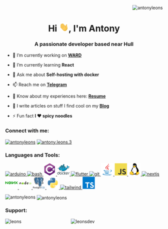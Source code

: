 <p align="right"> <img src="https://komarev.com/ghpvc/?username=AntonyLeons&label=Profile%20views&color=0e75b6&style=flat" alt="antonyleons" /> </p>
<h1 align="center">Hi <img src="https://raw.githubusercontent.com/AntonyLeons/AntonyLeons/main/wave.gif" width="30px">, I'm Antony</h1>
<h3 align="center">A passionate developer based near Hull</h3>

- 🔭 I’m currently working on **[WARD](https://github.com/AntonyLeons/Ward)**

- 🌱 I’m currently learning **React**

- 💬 Ask me about **Self-hosting with docker**

- 📫 Reach me on **[Telegram](https://t.me/leonsdev)**

- 📄 Know about my experiences here: **[Resume](https://cv.leons.dev)**

- 📝 I write articles on stuff I find cool on my **[Blog](https://blog.leons.dev)**

- ⚡ Fun fact **I ❤️ spicy noodles**

<h3 align="left">Connect with me:</h3>
<p align="left">
<a href="https://twitter.com/antonyleons" target="blank"><img align="center" src="https://raw.githubusercontent.com/rahuldkjain/github-profile-readme-generator/master/src/images/icons/Social/twitter.svg" alt="antonyleons" height="30" width="40" /></a>
<a href="https://linkedin.com/in/antony.leons.3" target="blank"><img align="center" src="https://raw.githubusercontent.com/rahuldkjain/github-profile-readme-generator/master/src/images/icons/Social/linked-in-alt.svg" alt="antony.leons.3" height="30" width="40" /></a>
</p>

<h3 align="left">Languages and Tools:</h3>
<p align="left"> <a href="https://www.arduino.cc/" target="_blank" rel="noreferrer"> <img src="https://cdn.worldvectorlogo.com/logos/arduino-1.svg" alt="arduino" width="40" height="40"/> </a> <a href="https://www.gnu.org/software/bash/" target="_blank" rel="noreferrer"> <img src="https://www.vectorlogo.zone/logos/gnu_bash/gnu_bash-icon.svg" alt="bash" width="40" height="40"/> </a> <a href="https://www.w3schools.com/cs/" target="_blank" rel="noreferrer"> <img src="https://raw.githubusercontent.com/devicons/devicon/master/icons/csharp/csharp-original.svg" alt="csharp" width="40" height="40"/> </a> <a href="https://www.docker.com/" target="_blank" rel="noreferrer"> <img src="https://raw.githubusercontent.com/devicons/devicon/master/icons/docker/docker-original-wordmark.svg" alt="docker" width="40" height="40"/> </a> <a href="https://flutter.dev" target="_blank" rel="noreferrer"> <img src="https://www.vectorlogo.zone/logos/flutterio/flutterio-icon.svg" alt="flutter" width="40" height="40"/> </a> <a href="https://git-scm.com/" target="_blank" rel="noreferrer"> <img src="https://www.vectorlogo.zone/logos/git-scm/git-scm-icon.svg" alt="git" width="40" height="40"/> </a> <a href="https://www.java.com" target="_blank" rel="noreferrer"> <img src="https://raw.githubusercontent.com/devicons/devicon/master/icons/java/java-original.svg" alt="java" width="40" height="40"/> </a> <a href="https://developer.mozilla.org/en-US/docs/Web/JavaScript" target="_blank" rel="noreferrer"> <img src="https://raw.githubusercontent.com/devicons/devicon/master/icons/javascript/javascript-original.svg" alt="javascript" width="40" height="40"/> </a> <a href="https://www.linux.org/" target="_blank" rel="noreferrer"> <img src="https://raw.githubusercontent.com/devicons/devicon/master/icons/linux/linux-original.svg" alt="linux" width="40" height="40"/> </a> <a href="https://nextjs.org/" target="_blank" rel="noreferrer"> <img src="https://cdn.worldvectorlogo.com/logos/nextjs-2.svg" alt="nextjs" width="40" height="40"/> </a> <a href="https://www.nginx.com" target="_blank" rel="noreferrer"> <img src="https://raw.githubusercontent.com/devicons/devicon/master/icons/nginx/nginx-original.svg" alt="nginx" width="40" height="40"/> </a> <a href="https://nodejs.org" target="_blank" rel="noreferrer"> <img src="https://raw.githubusercontent.com/devicons/devicon/master/icons/nodejs/nodejs-original-wordmark.svg" alt="nodejs" width="40" height="40"/> </a> <a href="https://www.postgresql.org" target="_blank" rel="noreferrer"> <img src="https://raw.githubusercontent.com/devicons/devicon/master/icons/postgresql/postgresql-original-wordmark.svg" alt="postgresql" width="40" height="40"/> </a> <a href="https://www.python.org" target="_blank" rel="noreferrer"> <img src="https://raw.githubusercontent.com/devicons/devicon/master/icons/python/python-original.svg" alt="python" width="40" height="40"/> </a> <a href="https://tailwindcss.com/" target="_blank" rel="noreferrer"> <img src="https://www.vectorlogo.zone/logos/tailwindcss/tailwindcss-icon.svg" alt="tailwind" width="40" height="40"/> </a> <a href="https://www.typescriptlang.org/" target="_blank" rel="noreferrer"> <img src="https://raw.githubusercontent.com/devicons/devicon/master/icons/typescript/typescript-original.svg" alt="typescript" width="40" height="40"/> </a> </p>

<p><img align="left" src="https://github-readme-stats.vercel.app/api/top-langs?username=antonyleons&show_icons=true&theme=radical&text_color=ffffff&locale=en&layout=compact" alt="antonyleons" /></p>

<p>&nbsp;<img align="center" src="https://github-readme-stats.vercel.app/api?username=antonyleons&show_icons=true&theme=radical&text_color=ffffff&locale=en" alt="antonyleons" /></p>

<h3 align="left">Support:</h3>
<p><a href="https://www.buymeacoffee.com/leons"> <img align="left" src="https://cdn.buymeacoffee.com/buttons/v2/default-yellow.png" height="50" width="210" alt="leons" /></a><a href="https://ko-fi.com/leonsdev"> <img align="left" src="https://cdn.ko-fi.com/cdn/kofi3.png?v=3" height="50" width="210" alt="leonsdev" /></a></p><br><br>
